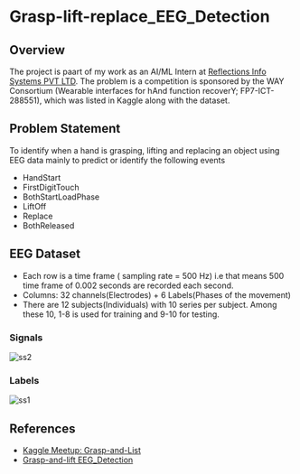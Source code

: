 # Grasp-lift-replace_EEG_Detection
## Overview
The project is paart of my work as an AI/ML Intern at [Reflections Info Systems PVT LTD](https://reflectionsglobal.com/).
The problem is a  competition is sponsored by the WAY Consortium (Wearable interfaces for hAnd function recoverY; FP7-ICT-288551), which was listed in Kaggle along with the dataset.

## Problem Statement
To identify when a hand is grasping, lifting and replacing an object using EEG data mainly to predict or identify the following events
- HandStart
- FirstDigitTouch
- BothStartLoadPhase
- LiftOff
- Replace
- BothReleased
## EEG Dataset
- Each row is a time frame ( sampling rate = 500 Hz) i.e that means 500 time frame of 0.002 seconds are recorded each second.
- Columns: 32 channels(Electrodes) + 6 Labels(Phases of the movement)
- There are 12 subjects(Individuals) with 10 series per subject. Among these 10, 1-8 is used for training and 9-10 for testing.
### Signals
![ss2](https://user-images.githubusercontent.com/84126934/145025996-11e00f3c-0ecd-42bd-ac86-ad5de659b559.png)
### Labels
![ss1](https://user-images.githubusercontent.com/84126934/145026798-8dc7eb32-0211-4a3b-8afc-2b6d6166a1cf.png)

## References
- [Kaggle Meetup: Grasp-and-List](https://www.youtube.com/watch?v=hjJ4eJ72aUQ&t=3247s)
- [Grasp-and-lift EEG_Detection](https://www.kaggle.com/c/grasp-and-lift-eeg-detection)
